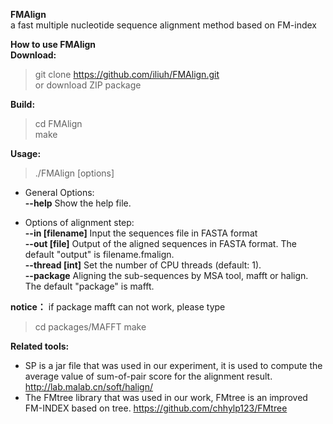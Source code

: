 **FMAlign**  
a fast multiple nucleotide sequence alignment method based on FM-index  

**How to use FMAlign**  
**Download:**  
>git clone https://github.com/iliuh/FMAlign.git  
>or download ZIP package  

**Build:**  
>cd FMAlign   
>make  

**Usage:**  
>./FMAlign [options]

* General Options:  
**--help**                  Show the help file.  

* Options of alignment step:  
**--in [filename]**         Input the sequences file in FASTA format  
**--out [file]**           Output of the aligned sequences in FASTA format. The default "output" is filename.fmalign.  
**--thread [int]**          Set the number of CPU threads (default: 1).  
**--package**               Aligning the sub-sequences by MSA tool, mafft or halign. The default "package" is mafft.  

**notice：** if package mafft can not work, please type
>cd packages/MAFFT
>make

**Related tools:**   
* SP is a jar file that was used in our experiment, it is used to compute the average value of sum-of-pair score for the alignment result. http://lab.malab.cn/soft/halign/  
* The FMtree library that was used in our work, FMtree is an improved FM-INDEX based on tree. https://github.com/chhylp123/FMtree


